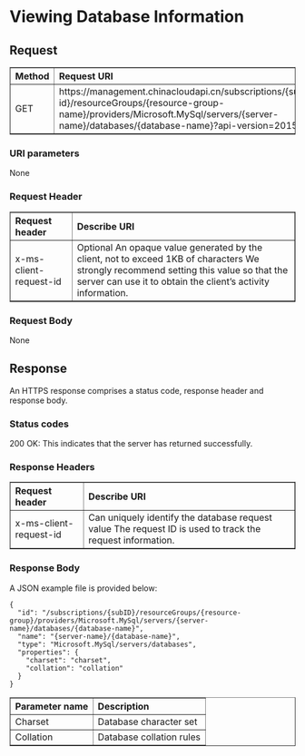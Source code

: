 <properties linkid="" urlDisplayName="" pageTitle="Use Windows PowerShell to manage MySQL Database on Azure – Microsoft Azure cloud" metaKeywords="Azure Cloud, technical documentation, documents and resources, MySQL, database, beginner’s guide, Azure MySQL, MySQL PaaS, Azure MySQL PaaS, API, Azure MySQL Service, Azure RDS" description="This article explains how to use the API to carry out more operations for MySQL Database on Azure, including query, create, modify and delete operations." metaCanonical="" services="MySQL" documentationCenter="Services" title="" authors="sofia" solutions="" manager="" editor="" />

<tags ms.service="mysql" ms.date="" wacn.date="12/18/2015"/>

# Viewing Database Information

## Request
<table width="100%" border="1" cellspacing="0" cellpadding="0">
  <th align="left"><strong>Method</strong>
    </td>
  <th align="left"><strong>Request URI</strong>
    </td>
  
  <tr>
    <td>GET   </td>
    <td>https://management.chinacloudapi.cn/subscriptions/{subscription-id}/resourceGroups/{resource-group-name}/providers/Microsoft.MySql/servers/{server-name}/databases/{database-name}?api-version=2015-09-01</td>
  </tr>
</table>

### URI parameters
None

### Request Header
<table width="100%" border="1" cellspacing="0" cellpadding="0">
  <th align="left"><strong>Request header</strong>
    </td>
  <th align="left"><strong>Describe URI</strong>
    </td>
  
  <tr>
    <td>x-ms-client-request-id</td>
    <td>Optional An opaque value generated by the client, not to exceed 1KB of characters We strongly recommend setting this value so that the server can use it to obtain the client’s activity information.</td>
  </tr>
</table>

### Request Body
None

## Response

An HTTPS response comprises a status code, response header and response body.
### Status codes
200 OK: This indicates that the server has returned successfully.

### Response Headers

<table width="100%" border="1" cellspacing="0" cellpadding="0">
  <th align="left"><strong>Request header</strong>
    </td>
  <th align="left"><strong>Describe URI</strong>
    </td>
  
  <tr>
    <td>x-ms-client-request-id</td>
    <td>Can uniquely identify the database request value The request ID is used to track the request information.</td>
  </tr>
</table>

### Response Body
A JSON example file is provided below:

```
{
  "id": "/subscriptions/{subID}/resourceGroups/{resource-group}/providers/Microsoft.MySql/servers/{server-name}/databases/{database-name}",
  "name": "{server-name}/{database-name}",
  "type": "Microsoft.MySql/servers/databases",
  "properties": {
    "charset": "charset",
    "collation": "collation"
  }
}

```
<table width="100%" border="1" cellspacing="0" cellpadding="0">
  <th align="left"><strong>Parameter name</strong>
    </td>
  <th align="left"><strong>Description </strong>
    </td>
  
  <tr>
    <td>Charset</td>
    <td>Database character set</td>
  </tr>
  <tr>
    <td>Collation</td>
    <td>Database collation rules</td>
  </tr>
</table>

<!---HONumber=Acom_0104_2016_MySql-->